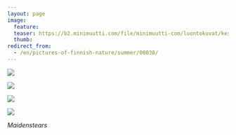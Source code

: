 ```yaml
---
layout: page
image:
  feature:
  teaser: https://b2.minimuutti.com/file/minimuutti-com/luontokuvat/kes%C3%A4/2/DSC31708-245px.jpg
  thumb:
redirect_from:
  - /en/pictures-of-finnish-nature/summer/00038/
---
```


[![](https://b2.minimuutti.com/file/minimuutti-com/luontokuvat/kes%C3%A4/2/DSC31709-800px.jpg)](https://dl.dropboxusercontent.com/sh/ea1wtnz7z734o12/AAAQcc3laQ7WIUUtJx8Lc4wIa/luontokuvat/kes%C3%A4/2/DSC31709.jpg)

[![](https://b2.minimuutti.com/file/minimuutti-com/luontokuvat/kes%C3%A4/2/DSC31711-800px.jpg)](https://dl.dropboxusercontent.com/sh/ea1wtnz7z734o12/AADSG2T3zofYHQBzo2tWo5jpa/luontokuvat/kes%C3%A4/2/DSC31711.jpg)

[![](https://b2.minimuutti.com/file/minimuutti-com/luontokuvat/kes%C3%A4/2/DSC31706-800px.jpg)](https://dl.dropboxusercontent.com/sh/ea1wtnz7z734o12/AABrJy9hoy03YCfDWaGqV-sRa/luontokuvat/kes%C3%A4/2/DSC31706.jpg)

[![](https://b2.minimuutti.com/file/minimuutti-com/luontokuvat/kes%C3%A4/2/DSC31708-800px.jpg)](https://dl.dropboxusercontent.com/sh/ea1wtnz7z734o12/AAASUXMprTy_0kEWfice9UbIa/luontokuvat/kes%C3%A4/2/DSC31708.jpg)

*Maidenstears*
